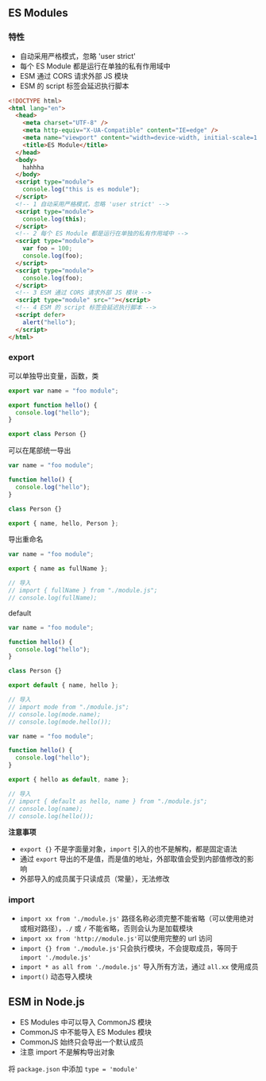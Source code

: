 ## ES Modules

### 特性

- 自动采用严格模式，忽略 'user strict'
- 每个 ES Module 都是运行在单独的私有作用域中
- ESM 通过 CORS 请求外部 JS 模块
- ESM 的 script 标签会延迟执行脚本

```html
<!DOCTYPE html>
<html lang="en">
  <head>
    <meta charset="UTF-8" />
    <meta http-equiv="X-UA-Compatible" content="IE=edge" />
    <meta name="viewport" content="width=device-width, initial-scale=1.0" />
    <title>ES Module</title>
  </head>
  <body>
    hahhha
  </body>
  <script type="module">
    console.log("this is es module");
  </script>
  <!-- 1 自动采用严格模式，忽略 'user strict' -->
  <script type="module">
    console.log(this);
  </script>
  <!-- 2 每个 ES Module 都是运行在单独的私有作用域中 -->
  <script type="module">
    var foo = 100;
    console.log(foo);
  </script>
  <script type="module">
    console.log(foo);
  </script>
  <!-- 3 ESM 通过 CORS 请求外部 JS 模块 -->
  <script type="module" src=""></script>
  <!-- 4 ESM 的 script 标签会延迟执行脚本 -->
  <script defer>
    alert("hello");
  </script>
</html>
```

### export

可以单独导出变量，函数，类

```js
export var name = "foo module";

export function hello() {
  console.log("hello");
}

export class Person {}
```

可以在尾部统一导出

```js
var name = "foo module";

function hello() {
  console.log("hello");
}

class Person {}

export { name, hello, Person };
```

导出重命名

```js
var name = "foo module";

export { name as fullName };

// 导入
// import { fullName } from "./module.js";
// console.log(fullName);
```

default

```js
var name = "foo module";

function hello() {
  console.log("hello");
}

class Person {}

export default { name, hello };

// 导入
// import mode from "./module.js";
// console.log(mode.name);
// console.log(mode.hello());
```

```js
var name = "foo module";

function hello() {
  console.log("hello");
}

export { hello as default, name };

// 导入
// import { default as hello, name } from "./module.js";
// console.log(name);
// console.log(hello());
```

**注意事项**

- `export {}` 不是字面量对象，`import` 引入的也不是解构，都是固定语法
- 通过 `export` 导出的不是值，而是值的地址，外部取值会受到内部值修改的影响
- 外部导入的成员属于只读成员（常量），无法修改

### import

- `import xx from './module.js'` 路径名称必须完整不能省略（可以使用绝对或相对路径），`./` 或 `/` 不能省略，否则会认为是加载模块
- `import xx from 'http://module.js'`可以使用完整的 url 访问
- `import {} from './module.js'`只会执行模块，不会提取成员，等同于 `import './module.js'`
- `import * as all from './module.js'` 导入所有方法，通过 `all.xx` 使用成员
- `import()` 动态导入模块

## ESM in Node.js

- ES Modules 中可以导入 CommonJS 模块
- CommonJS 中不能导入 ES Modules 模块
- CommonJS 始终只会导出一个默认成员
- 注意 import 不是解构导出对象

将 `package.json` 中添加 `type = 'module'`
